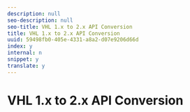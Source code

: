 ```yaml
---
description: null
seo-description: null
seo-title: VHL 1.x to 2.x API Conversion
title: VHL 1.x to 2.x API Conversion
uuid: 59498fb0-405e-4331-a8a2-d07e9206d66d
index: y
internal: n
snippet: y
translate: y
---
```


# VHL 1.x to 2.x API Conversion

